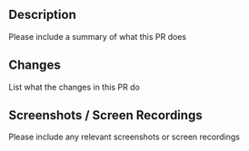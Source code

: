 ## Description

Please include a summary of what this PR does

## Changes

List what the changes in this PR do

## Screenshots / Screen Recordings

Please include any relevant screenshots or screen recordings
